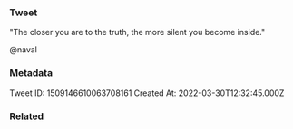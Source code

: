 ### Tweet
"The closer you are to the truth, the more silent you become inside." 

@naval

### Metadata
Tweet ID: 1509146610063708161
Created At: 2022-03-30T12:32:45.000Z

### Related

